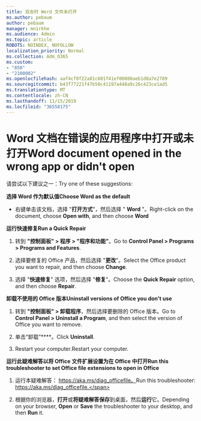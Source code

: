 ```yaml
---
title: 双击时 Word 文件未打开
ms.author: pebaum
author: pebaum
manager: mnirkhe
ms.audience: Admin
ms.topic: article
ROBOTS: NOINDEX, NOFOLLOW
localization_priority: Normal
ms.collection: Adm_O365
ms.custom:
- "850"
- "2100002"
ms.openlocfilehash: aaf4cf8f22a81c601f41ef00080aeb1d8a7e2789
ms.sourcegitcommit: b43f77221f47b50c41197a448a9c26c423ce1ad5
ms.translationtype: MT
ms.contentlocale: zh-CN
ms.lasthandoff: 11/15/2019
ms.locfileid: "36558175"
---
```

# <a name="word-document-opened-in-the-wrong-app-or-didnt-open"></a><span data-ttu-id="ef01c-102">Word 文档在错误的应用程序中打开或未打开</span><span class="sxs-lookup"><span data-stu-id="ef01c-102">Word document opened in the wrong app or didn't open</span></span>

<span data-ttu-id="ef01c-103">请尝试以下建议之一：</span><span class="sxs-lookup"><span data-stu-id="ef01c-103">Try one of these suggestions:</span></span>

<span data-ttu-id="ef01c-104">**选择 Word 作为默认值**</span><span class="sxs-lookup"><span data-stu-id="ef01c-104">**Choose Word as the default**</span></span>

- <span data-ttu-id="ef01c-105">右键单击该文档，选择 "**打开方式**"，然后选择 " **Word** "。</span><span class="sxs-lookup"><span data-stu-id="ef01c-105">Right-click on the document, choose **Open with**, and then choose **Word**</span></span>

<span data-ttu-id="ef01c-106">**运行快速修复**</span><span class="sxs-lookup"><span data-stu-id="ef01c-106">**Run a Quick Repair**</span></span>

1. <span data-ttu-id="ef01c-107">转到 **"控制面板" > 程序 > "程序和功能"**。</span><span class="sxs-lookup"><span data-stu-id="ef01c-107">Go to **Control Panel > Programs > Programs and Features**.</span></span>

2. <span data-ttu-id="ef01c-108">选择要修复的 Office 产品，然后选择 "**更改**"。</span><span class="sxs-lookup"><span data-stu-id="ef01c-108">Select the Office product you want to repair, and then choose **Change**.</span></span>

3. <span data-ttu-id="ef01c-109">选择 "**快速修复**" 选项，然后选择 "**修复**"。</span><span class="sxs-lookup"><span data-stu-id="ef01c-109">Choose the **Quick Repair** option, and then choose **Repair**.</span></span>

<span data-ttu-id="ef01c-110">**卸载不使用的 Office 版本**</span><span class="sxs-lookup"><span data-stu-id="ef01c-110">**Uninstall versions of Office you don't use**</span></span>

1. <span data-ttu-id="ef01c-111">转到 **"控制面板" > 卸载程序**，然后选择要删除的 Office 版本。</span><span class="sxs-lookup"><span data-stu-id="ef01c-111">Go to **Control Panel > Uninstall a Program**, and then select the version of Office you want to remove.</span></span>

2. <span data-ttu-id="ef01c-112">单击“卸载”\*\*\*\*。</span><span class="sxs-lookup"><span data-stu-id="ef01c-112">Click **Uninstall**.</span></span>

3. <span data-ttu-id="ef01c-113">Restart your computer.</span><span class="sxs-lookup"><span data-stu-id="ef01c-113">Restart your computer.</span></span>

<span data-ttu-id="ef01c-114">**运行此疑难解答以将 Office 文件扩展设置为在 Office 中打开**</span><span class="sxs-lookup"><span data-stu-id="ef01c-114">**Run this troubleshooter to set Office file extensions to open in Office**</span></span>

1. <span data-ttu-id="ef01c-115">运行本疑难解答： https://aka.ms/diag_officefile。</span><span class="sxs-lookup"><span data-stu-id="ef01c-115">Run this troubleshooter: https://aka.ms/diag_officefile.</span></span>

2. <span data-ttu-id="ef01c-116">根据你的浏览器，**打开**或**将疑难解答保存**到桌面，然后**运行**它。</span><span class="sxs-lookup"><span data-stu-id="ef01c-116">Depending on your browser, **Open** or **Save** the troubleshooter to your desktop, and then **Run** it.</span></span>
